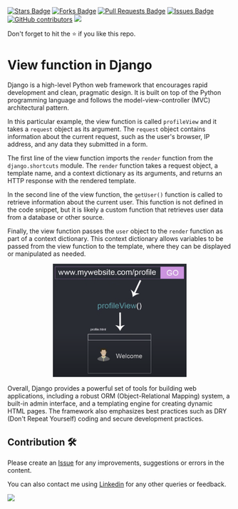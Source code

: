 <a href="https://github.com/drshahizan/learn-django/stargazers"><img src="https://img.shields.io/github/stars/drshahizan/learn-django" alt="Stars Badge"/></a>
<a href="https://github.com/drshahizan/learn-django/network/members"><img src="https://img.shields.io/github/forks/drshahizan/learn-django" alt="Forks Badge"/></a>
<a href="https://github.com/drshahizan/learn-django/pulls"><img src="https://img.shields.io/github/issues-pr/drshahizan/learn-django" alt="Pull Requests Badge"/></a>
<a href="https://github.com/drshahizan/learn-django/issues"><img src="https://img.shields.io/github/issues/drshahizan/learn-django" alt="Issues Badge"/></a>
<a href="https://github.com/drshahizan/learn-django/graphs/contributors"><img alt="GitHub contributors" src="https://img.shields.io/github/contributors/drshahizan/learn-django?color=2b9348"></a>
![](https://visitor-badge.glitch.me/badge?page_id=drshahizan/learn-django)

Don't forget to hit the :star: if you like this repo.

# View function in Django

Django is a high-level Python web framework that encourages rapid development and clean, pragmatic design. It is built on top of the Python programming language and follows the model-view-controller (MVC) architectural pattern.

In this particular example, the view function is called `profileView` and it takes a `request` object as its argument. The `request` object contains information about the current request, such as the user's browser, IP address, and any data they submitted in a form.

The first line of the view function imports the `render` function from the `django.shortcuts` module. The `render` function takes a request object, a template name, and a context dictionary as its arguments, and returns an HTTP response with the rendered template.

In the second line of the view function, the `getUser()` function is called to retrieve information about the current user. This function is not defined in the code snippet, but it is likely a custom function that retrieves user data from a database or other source.

Finally, the view function passes the `user` object to the `render` function as part of a context dictionary. This context dictionary allows variables to be passed from the view function to the template, where they can be displayed or manipulated as needed.

<p align="center">
<img src="../images/3-view.png" width="300" />
</p>

Overall, Django provides a powerful set of tools for building web applications, including a robust ORM (Object-Relational Mapping) system, a built-in admin interface, and a templating engine for creating dynamic HTML pages. The framework also emphasizes best practices such as DRY (Don't Repeat Yourself) coding and secure development practices.

## Contribution 🛠️
Please create an [Issue](https://github.com/drshahizan/learn-django/issues) for any improvements, suggestions or errors in the content.

You can also contact me using [Linkedin](https://www.linkedin.com/in/drshahizan/) for any other queries or feedback.

![](https://visitor-badge.glitch.me/badge?page_id=drshahizan)

